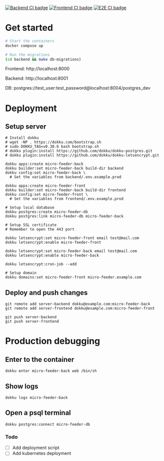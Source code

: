 [![Backend CI badge](https://github.com/wolfgang000/micro_feeder/actions/workflows/backend-ci.yml/badge.svg?branch=main)](https://github.com/wolfgang000/micro_feeder/actions/workflows/backend-ci.yml?query=branch%3Amain)
[![Frontend CI badge](https://github.com/wolfgang000/micro_feeder/actions/workflows/frontend-ci.yml/badge.svg?branch=main)](https://github.com/wolfgang000/micro_feeder/actions/workflows/frontend-ci.yml?query=branch%3Amain)
[![E2E CI badge](https://github.com/wolfgang000/micro_feeder/actions/workflows/e2e-ci.yml/badge.svg?branch=main)](https://github.com/wolfgang000/micro_feeder/actions/workflows/e2e-ci.yml?query=branch%3Amain)

# Get started

```sh
# Start the containers
docker compose up

# Run the migrations
(cd backend && make db-migrations)
```

Frontend: http://localhost:8000

Backend: http://localhost:8001

DB: postgres://test_user:test_password@localhost:8004/postgres_dev

# Deployment

## Setup server

```
# Install dokku
# wget -NP . https://dokku.com/bootstrap.sh
# sudo DOKKU_TAG=v0.30.6 bash bootstrap.sh
# dokku plugin:install https://github.com/dokku/dokku-postgres.git
# dokku plugin:install https://github.com/dokku/dokku-letsencrypt.git

dokku apps:create micro-feeder-back
dokku builder:set micro-feeder-back build-dir backend
dokku config:set micro-feeder-back \
  # Set the variables from backend/.env.example.prod

dokku apps:create micro-feeder-front
dokku builder:set micro-feeder-back build-dir frontend
dokku config:set micro-feeder-front \
  # Set the variables from frontend/.env.example.prod

# Setup local database
dokku postgres:create micro-feeder-db
dokku postgres:link micro-feeder-db micro-feeder-back

# Setup SSL certificate
# Remember to open the 443 port

dokku letsencrypt:set micro-feeder-front email test@mail.com
dokku letsencrypt:enable micro-feeder-front

dokku letsencrypt:set micro-feeder-back email test@mail.com
dokku letsencrypt:enable micro-feeder-back

dokku letsencrypt:cron-job --add

# Setup domain
dokku domains:set micro-feeder-front micro-feeder.example.com
```

## Deploy and push changes

```
git remote add server-backend dokku@example.com:micro-feeder-back
git remote add server-frontend dokku@example.com:micro-feeder-front

git push server-backend
git push server-frontend
```

# Production debugging

## Enter to the container

```
dokku enter micro-feeder-back web /bin/sh
```

## Show logs

```
dokku logs micro-feeder-back
```

## Open a psql terminal

```
dokku postgres:connect micro-feeder-db
```

### Todo

- [ ] Add deployment script
- [ ] Add kubernetes deployment
